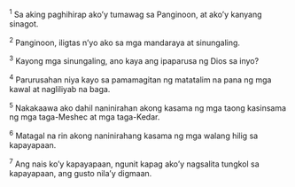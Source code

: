 <sup>1</sup>
Sa aking paghihirap akoʼy tumawag sa Panginoon, at akoʼy kanyang sinagot. 

<sup>2</sup>
Panginoon, iligtas nʼyo ako sa mga mandaraya at sinungaling. 

<sup>3</sup>
Kayong mga sinungaling, ano kaya ang ipaparusa ng Dios sa inyo? 

<sup>4</sup>
Parurusahan niya kayo sa pamamagitan ng matatalim na pana ng mga kawal at nagliliyab na baga. 

<sup>5</sup>
Nakakaawa ako dahil naninirahan akong kasama ng mga taong kasinsama ng mga taga-Meshec at mga taga-Kedar. 

<sup>6</sup>
Matagal na rin akong naninirahang kasama ng mga walang hilig sa kapayapaan. 

<sup>7</sup>
Ang nais koʼy kapayapaan, ngunit kapag akoʼy nagsalita tungkol sa kapayapaan, ang gusto nilaʼy digmaan.